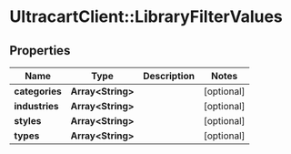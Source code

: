 # UltracartClient::LibraryFilterValues

## Properties
Name | Type | Description | Notes
------------ | ------------- | ------------- | -------------
**categories** | **Array&lt;String&gt;** |  | [optional] 
**industries** | **Array&lt;String&gt;** |  | [optional] 
**styles** | **Array&lt;String&gt;** |  | [optional] 
**types** | **Array&lt;String&gt;** |  | [optional] 


